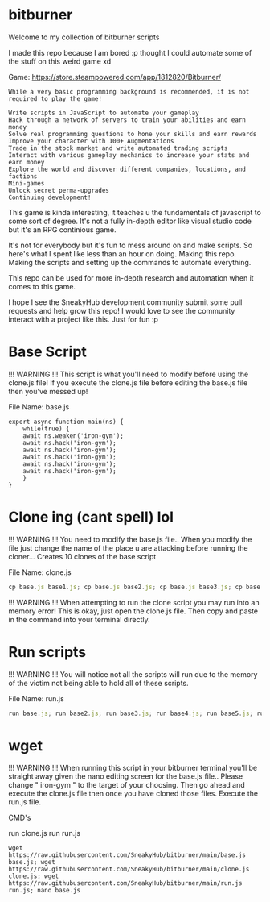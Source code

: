 # bitburner
Welcome to my collection of bitburner scripts

I made this repo because I am bored :p thought I could automate some of the stuff on this weird game xd

Game: https://store.steampowered.com/app/1812820/Bitburner/

```
While a very basic programming background is recommended, it is not required to play the game!

Write scripts in JavaScript to automate your gameplay
Hack through a network of servers to train your abilities and earn money
Solve real programming questions to hone your skills and earn rewards
Improve your character with 100+ Augmentations
Trade in the stock market and write automated trading scripts
Interact with various gameplay mechanics to increase your stats and earn money
Explore the world and discover different companies, locations, and factions
Mini-games
Unlock secret perma-upgrades
Continuing development!
```

This game is kinda interesting, it teaches u the fundamentals of javascript to some sort of degree.
It's not a fully in-depth editor like visual studio code but it's an RPG continious game.

It's not for everybody but it's fun to mess around on and make scripts. So here's what I spent like less than an hour on doing.
Making this repo. Making the scripts and setting up the commands to automate everything.

This repo can be used for more in-depth research and automation when it comes to this game.

I hope I see the SneakyHub development community submit some pull requests and help grow this repo!
I would love to see the community interact with a project like this. Just for fun :p 



# Base Script

!!! WARNING !!!
This script is what you'll need to modify before using the clone.js file! If you execute the clone.js file before editing the base.js file then you've messed up!

File Name: base.js
```
export async function main(ns) {
    while(true) {
    await ns.weaken('iron-gym');
    await ns.hack('iron-gym');
    await ns.hack('iron-gym');
    await ns.hack('iron-gym');
    await ns.hack('iron-gym');
    await ns.hack('iron-gym');
    }
}
```


# Clone ing (cant spell) lol

!!! WARNING !!!
You need to modify the base.js file.. 
When you modify the file just change the name of the place u are attacking before running the cloner...
Creates 10 clones of the base script

File Name: clone.js
```js
cp base.js base1.js; cp base.js base2.js; cp base.js base3.js; cp base.js base4.js; cp base.js base5.js; cp base.js base6.js; cp base.js base7.js; cp base.js base8.js; cp base.js base9.js; cp base.js base10.js
```

!!! WARNING !!!
When attempting to run the clone script you may run into an memory error!
This is okay, just open the clone.js file. Then copy and paste in the command into your terminal directly.

# Run scripts

!!! WARNING !!!
You will notice not all the scripts will run due to the memory of the victim not being able to hold all of these scripts.

File Name: run.js
```js
run base.js; run base2.js; run base3.js; run base4.js; run base5.js; run base6.js; run base7.js; run base8.js; run base9.js; run base10.js
```

# wget

!!! WARNING !!!
When running this script in your bitburner terminal you'll be straight away given the nano editing screen for the base.js file..
Please change " iron-gym " to the target of your choosing. Then go ahead and execute the clone.js file then once you have cloned those files. Execute the run.js file.

CMD's

run clone.js
run run.js

```
wget https://raw.githubusercontent.com/SneakyHub/bitburner/main/base.js base.js; wget https://raw.githubusercontent.com/SneakyHub/bitburner/main/clone.js clone.js; wget https://raw.githubusercontent.com/SneakyHub/bitburner/main/run.js run.js; nano base.js
```
